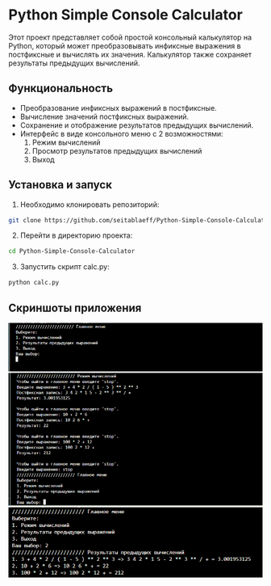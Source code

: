 # Python Simple Console Calculator

Этот проект представляет собой простой консольный калькулятор на Python, который может преобразовывать инфиксные выражения в постфиксные и вычислять их значения. Калькулятор также сохраняет результаты предыдущих вычислений.

## Функциональность

- Преобразование инфиксных выражений в постфиксные.
- Вычисление значений постфиксных выражений.
- Сохранение и отображение результатов предыдущих вычислений.
- Интерфейс в виде консольного меню с 2 возможностями:
  1. Режим вычислений
  2. Просмотр результатов предыдущих вычислений
  3. Выход

## Установка и запуск

  1. Необходимо клонировать репозиторий:
   ```bash
   git clone https://github.com/seitablaeff/Python-Simple-Console-Calculator.git
  ```
  2. Перейти в директорию проекта:
   ```bash
   cd Python-Simple-Console-Calculator
   ```
  3. Запустить скрипт calc.py:
   ```bash
   python calc.py
   ```
## Скриншоты приложения
<img src="images_on_github/Calculator-1.png" width="550">
<img src="images_on_github/Calculator-2.png" width="550">
<img src="images_on_github/Calculator-3.png" width="550">
